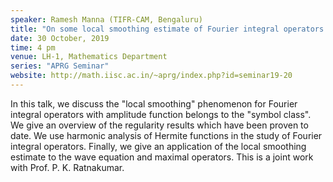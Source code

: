 ```yaml
---
speaker: Ramesh Manna (TIFR-CAM, Bengaluru)
title: "On some local smoothing estimate of Fourier integral operators and Hermite functions"
date: 30 October, 2019
time: 4 pm
venue: LH-1, Mathematics Department
series: "APRG Seminar"
website: http://math.iisc.ac.in/~aprg/index.php?id=seminar19-20
---
```


In this talk, we discuss the "local smoothing" phenomenon for Fourier integral
operators with amplitude function  belongs to  the "symbol class". We  give an
overview of the regularity results which have been proven to date. We use
harmonic analysis of Hermite functions in the study of Fourier integral operators.
Finally, we give an application of the local smoothing estimate to the wave
equation and maximal operators. This is a joint work with Prof. P. K. Ratnakumar.
